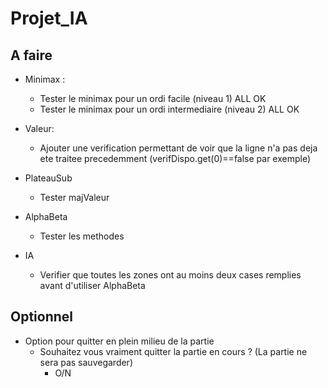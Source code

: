 # Projet_IA

## A faire


- Minimax :
  - Tester le minimax pour un ordi facile (niveau 1) ALL OK
  - Tester le minimax pour un ordi intermediaire (niveau 2) ALL OK
 

- Valeur:
  - Ajouter une verification permettant de voir que la ligne n'a pas deja ete traitee precedemment (verifDispo.get(0)==false par exemple)  

- PlateauSub
  - Tester majValeur

- AlphaBeta
  - Tester les methodes

- IA
  - Verifier que toutes les zones ont au moins deux cases remplies avant d'utiliser AlphaBeta

## Optionnel
- Option pour quitter en plein milieu de la partie 
  - Souhaitez vous vraiment quitter la partie en cours ? (La partie ne sera pas sauvegarder)
    - O/N
